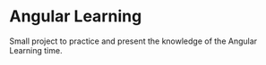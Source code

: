 # Angular Learning
Small project to practice and present the knowledge of the Angular Learning time.
